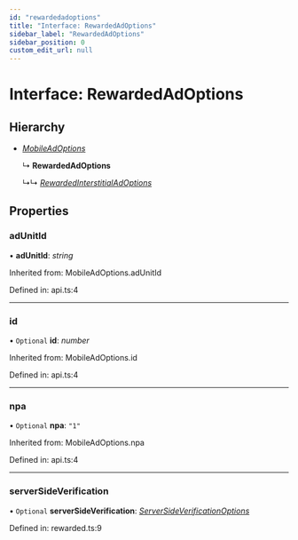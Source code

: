 ```yaml
---
id: "rewardedadoptions"
title: "Interface: RewardedAdOptions"
sidebar_label: "RewardedAdOptions"
sidebar_position: 0
custom_edit_url: null
---
```


# Interface: RewardedAdOptions

## Hierarchy

- [*MobileAdOptions*](../index.md#mobileadoptions)

  ↳ **RewardedAdOptions**

  ↳↳ [*RewardedInterstitialAdOptions*](rewardedinterstitialadoptions.md)

## Properties

### adUnitId

• **adUnitId**: *string*

Inherited from: MobileAdOptions.adUnitId

Defined in: api.ts:4

___

### id

• `Optional` **id**: *number*

Inherited from: MobileAdOptions.id

Defined in: api.ts:4

___

### npa

• `Optional` **npa**: ``"1"``

Inherited from: MobileAdOptions.npa

Defined in: api.ts:4

___

### serverSideVerification

• `Optional` **serverSideVerification**: [*ServerSideVerificationOptions*](serversideverificationoptions.md)

Defined in: rewarded.ts:9
